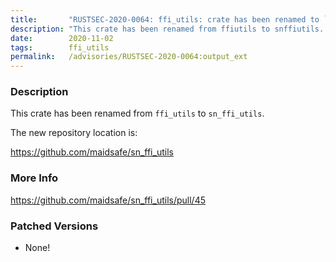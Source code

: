 ```yaml
---
title:       "RUSTSEC-2020-0064: ffi_utils: crate has been renamed to `sn_ffi_utils`"
description: "This crate has been renamed from ffiutils to snffiutils. The new repository location is httpsgithub.commaidsafesnffiutils"
date:        2020-11-02
tags:        ffi_utils
permalink:   /advisories/RUSTSEC-2020-0064:output_ext
---
```


### Description

This crate has been renamed from `ffi_utils` to `sn_ffi_utils`.

The new repository location is:

<https://github.com/maidsafe/sn_ffi_utils>

### More Info

<https://github.com/maidsafe/sn_ffi_utils/pull/45>

### Patched Versions

- None!

